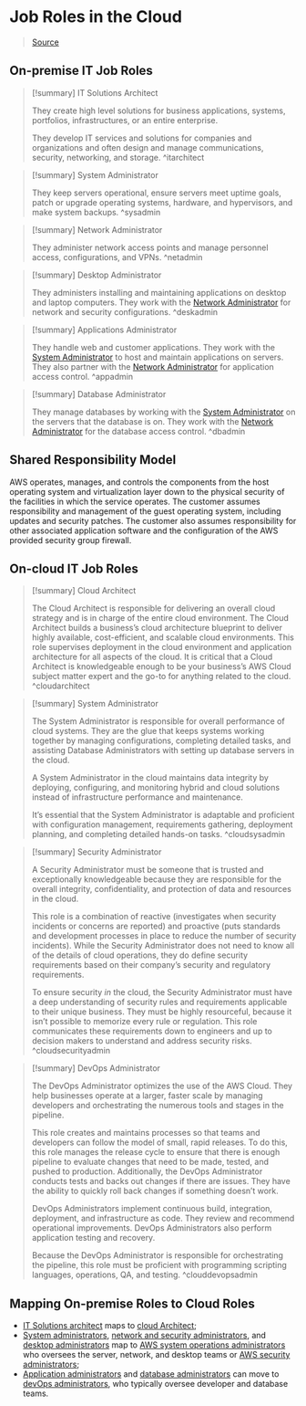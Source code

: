 # Job Roles in the Cloud

> [Source](https://explore.skillbuilder.aws/learn/course/156/play/80055/job-roles-in-the-cloud;lp=82)
> 
## On-premise IT Job Roles

> [!summary] IT Solutions Architect
> 
> They create high level solutions for business applications, systems, portfolios, infrastructures, or an entire enterprise.
> 
> They develop IT services and solutions for companies and organizations and often design and manage communications, security, networking, and storage.
^itarchitect

> [!summary] System Administrator
> 
> They keep servers operational, ensure servers meet uptime goals, patch or upgrade operating systems, hardware, and hypervisors, and make system backups.
^sysadmin

> [!summary] Network Administrator
> 
> They administer network access points and manage personnel access, configurations, and VPNs. 
^netadmin

> [!summary] Desktop Administrator
> 
> They administers installing and maintaining applications on desktop and laptop computers. They work with the [Network Administrator](#^netadmin) for network and security configurations.
^deskadmin

> [!summary] Applications Administrator
> 
> They handle web and customer applications. They work with the [System Administrator](#^sysadmin) to host and maintain applications on servers. They also partner with the [Network Administrator](#^netadmin) for application access control.
^appadmin

> [!summary] Database Administrator
> 
> They manage databases by working with the [System Administrator](#^sysadmin) on the servers that the database is on. They work with the [Network Administrator](#^netadmin) for the database access control.
^dbadmin

## Shared Responsibility Model

AWS operates, manages, and controls the components from the host operating system and virtualization layer down to the physical security of the facilities in which the service operates. The customer assumes responsibility and management of the guest operating system, including updates and security patches. The customer also assumes responsibility for other associated application software and the configuration of the AWS provided security group firewall.
## On-cloud IT Job Roles


> [!summary] Cloud Architect
> 
> The Cloud Architect is responsible for delivering an overall cloud strategy and is in charge of the entire cloud environment. The Cloud Architect builds a business’s cloud architecture blueprint to deliver highly available, cost-efficient, and scalable cloud environments. This role supervises deployment in the cloud environment and application architecture for all aspects of the cloud. It is critical that a Cloud Architect is knowledgeable enough to be your business’s AWS Cloud subject matter expert and the go-to for anything related to the cloud.
^cloudarchitect

> [!summary] System Administrator
> 
> The System Administrator is responsible for overall performance of cloud systems. They are the glue that keeps systems working together by managing configurations, completing detailed tasks, and assisting Database Administrators with setting up database servers in the cloud. 
> 
> A System Administrator in the cloud maintains data integrity by deploying, configuring, and monitoring hybrid and cloud solutions instead of infrastructure performance and maintenance. 
> 
> It’s essential that the System Administrator is adaptable and proficient with configuration management, requirements gathering, deployment planning, and completing detailed hands-on tasks.
^cloudsysadmin

> [!summary] Security Administrator
> 
> A Security Administrator must be someone that is trusted and exceptionally knowledgeable because they are responsible for the overall integrity, confidentiality, and protection of data and resources in the cloud.
> 
> This role is a combination of reactive (investigates when security incidents or concerns are reported) and proactive (puts standards and development processes in place to reduce the number of security incidents). While the Security Administrator does not need to know all of the details of cloud operations, they do define security requirements based on their company’s security and regulatory requirements.  
> 
> To ensure security *in* the cloud, the Security Administrator must have a deep understanding of security rules and requirements applicable to their unique business. They must be highly resourceful, because it isn’t possible to memorize every rule or regulation. This role communicates these requirements down to engineers and up to decision makers to understand and address security risks.
^cloudsecurityadmin

> [!summary] DevOps Administrator
> 
> The DevOps Administrator optimizes the use of the AWS Cloud. They help businesses operate at a larger, faster scale by managing developers and orchestrating the numerous tools and stages in the pipeline. 
> 
> This role creates and maintains processes so that teams and developers can follow the model of small, rapid releases. To do this, this role manages the release cycle to ensure that there is enough pipeline to evaluate changes that need to be made, tested, and pushed to production. Additionally, the DevOps Administrator conducts tests and backs out changes if there are issues. They have the ability to quickly roll back changes if something doesn’t work.
> 
> DevOps Administrators implement continuous build, integration, deployment, and infrastructure as code. They review and recommend operational improvements. DevOps Administrators also perform application testing and recovery.
> 
> Because the DevOps Administrator is responsible for orchestrating the pipeline, this role must be proficient with programming scripting languages, operations, QA, and testing.
^clouddevopsadmin

## Mapping On-premise Roles to Cloud Roles

- [IT Solutions architect](#^itarchitect) maps to [cloud Architect](#^cloudarchitect);
- [System administrators](#^sysadmin), [network and security administrators](#^netadmin), and [desktop administrators](#^deskadmin) map to [AWS system operations administrators](#^cloudsysadmin) who oversees the server, network, and desktop teams or [AWS security administrators](#^cloudsecurityadmin);
- [Application administrators](#^appadmin) and [database administrators](#^dbadmin) can move to [devOps administrators](#^clouddevopsadmin), who typically oversee developer and database teams.